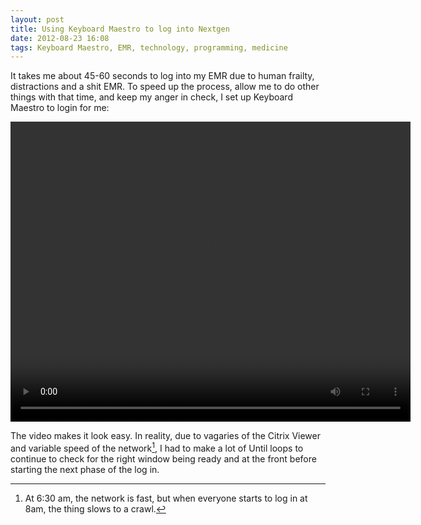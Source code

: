```yaml
---
layout: post
title: Using Keyboard Maestro to log into Nextgen
date: 2012-08-23 16:08  
tags: Keyboard Maestro, EMR, technology, programming, medicine
---
```


It takes me about 45-60 seconds to log into my EMR due to human frailty, distractions and a shit EMR. To speed up the process, allow me to do other things with that time, and keep my anger in check, I set up Keyboard Maestro to login for me:

<video width="640" height="480" controls="controls">
  <source src="/images/KM_to_log_in_to_Nextgen.mov" type="video/mp4" />
  Your browser does not support the video tag.
</video>

The video makes it look easy. In reality, due to vagaries of the Citrix Viewer and variable speed of the network[^120823161512], I had to make a lot of Until loops to continue to check for the right window being ready and at the front before starting the next phase of the log in.

[^120823161512]: At 6:30 am, the network is fast, but when everyone starts to log in at 8am, the thing slows to a crawl.